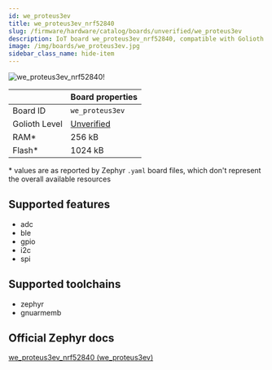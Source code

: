 ```yaml
---
id: we_proteus3ev
title: we_proteus3ev_nrf52840
slug: /firmware/hardware/catalog/boards/unverified/we_proteus3ev
description: IoT board we_proteus3ev_nrf52840, compatible with Golioth at unverified level.
image: /img/boards/we_proteus3ev.jpg
sidebar_class_name: hide-item
---
```


[//]: # (This is an auto-generated file, do not edit! Changes to it will be lost upon re-generation)

![we_proteus3ev_nrf52840!](/img/boards/we_proteus3ev.jpg "we_proteus3ev_nrf52840")

|                | Board properties     |
| -------------  | -------------------- |
| Board ID       | `we_proteus3ev` |
| Golioth Level  | [Unverified](/firmware/hardware#unverified-boards) |
| RAM*           | 256 kB |
| Flash*         | 1024 kB |

\* values are as reported by Zephyr `.yaml` board files, which don't represent the overall available resources



## Supported features

* adc
* ble
* gpio
* i2c
* spi

## Supported toolchains

* zephyr
* gnuarmemb

## Official Zephyr docs

[we_proteus3ev_nrf52840 (we_proteus3ev)](https://docs.zephyrproject.org/latest/boards/we/proteus3ev/doc/index.html)
